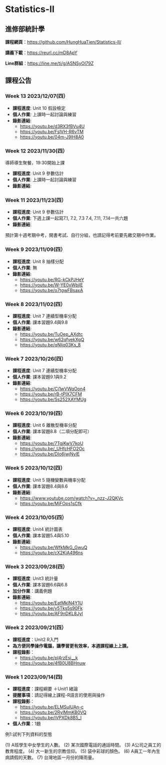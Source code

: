 # Statistics-II

## 進修部統計學

**課程網頁**：https://github.com/HungHuaTien/Statistics-II/

**講義下載**：https://reurl.cc/mD8ApY

**Line群組**：https://line.me/ti/g/ASNSyOl79Z 

## 課程公告


### Week 13 2023/12/07(四）

- **課程進度**: Unit 10 假設檢定
- **個人作業**: 上課時一起討論與練習
- **錄影連結**:
  - https://youtu.be/d3RX3fBVu4U
  - https://youtu.be/FslVH-R6vTM
  - https://youtu.be/04m-J9lH8A0

### Week 12 2023/11/30(四）

導師導生聚餐，19:30開始上課

- **課程進度**: Unit 9 參數估計
- **個人作業**: 上課時一起討論與練習
- **錄影連結**:



### Week 11 2023/11/23(四）

- **課程進度**: Unit 9 參數估計
- **個人作業**: 下週上課一起寫7.1, 7.2, 7.3 7.4, 7.11, 7.14一共六題
- **錄影連結**:

預計第十週考期中考，開書考試、自行分組，也請記得考前要先繳交期中作業。

### Week 9 2023/11/09(四）

- **課程進度**: Unit 8 抽樣分配
- **個人作業**: 無
- **錄影連結**:
  - https://youtu.be/RG-kCkPJHeY
  - https://youtu.be/W-YE0xWbjlE
  - https://youtu.be/o7tgwFBsaxA

### Week 8 2023/11/02(四）

- **課程進度**: Unit 7 連續型機率分配
- **個人作業**: 課本習題9.4與9.8
- **錄影連結**:
  - https://youtu.be/TuOep_AXdtc
  - https://youtu.be/w62qfyekXgQ
  - https://youtu.be/qNliq03Ks_8

### Week 7 2023/10/26(四）

- **課程進度**: Unit 7 連續型機率分配
- **個人作業**: 課本習題9.1與9.2
- **錄影連結**:
  - https://youtu.be/Cj1wVWqOon4
  - https://youtu.be/rB-tPIX7CFM
  - https://youtu.be/Ss252XAYMUg

### Week 6 2023/10/19(四）

- **課程進度**: Unit 6 離散型機率分配
- **個人作業**: 課本習題8.8（二項分配即可）
- **錄影連結**:
  - https://youtu.be/7TgjKwV7koU
  - https://youtu.be/_UHfcHFO2Oc
  - https://youtu.be/DIo6jwjNyIE


### Week 5 2023/10/12(四）

- **課程進度**: Unit 5 隨機變數與機率分配
- **個人作業**: 課本習題8.4與8.6
- **錄影連結**:
  - https://www.youtube.com/watch?v=_nzz-J2QKVc
  - https://youtu.be/MjFOps1sCfk


### Week 4 2023/10/05(四）

- **課程進度**: Unit4 統計圖表
- **個人作業**: 課本習題5.4與5.10
- **錄影連結**:
  - https://youtu.be/WfkMkG_GwuQ
  - https://youtu.be/cX2KiA496ns

### Week 3 2023/09/28(四）

- **課程進度**: Unit3 統計量
- **個人作業**: 課本習題6.6與6.8
- **加分作業**：講義例題
- **錄影連結**:
  - https://youtu.be/EatMklN4Y1U
  - https://youtu.be/y5Tks5s90Fk
  - https://youtu.be/AF9nDKL8JyI

### Week 2 2023/09/21(四）

- **課程進度**：Unit2 R入門
- **為方便同學操作電腦，讓學習更有效率，本週課程線上上課。**
- **課程錄影**：
  - https://youtu.be/pl4rzEsj__k
  - https://youtu.be/4fB0U8BHnuw

### Week 1 2023/09/14(四)

- **課程進度**：課程綱要 ＋Unit1 緒論
- **提醒事項**：請記得線上課程-R語言的使用與操作
- **課程錄影**：
  - https://youtu.be/ELMSuIUAn-c
  - https://youtu.be/2RyIMmKB0VQ
  - https://youtu.be/iVPXDk8B5_I
- **個人作業**：1題

例1:試判下列資料的型態

(1) A班學生中女學生的人數。
(2) 某次國際電話的通話時間。
(3) A公司之員工的教育程度。
(4) 大一新生的宗教信仰。
(5) 袋中彩球的顏色。
(6) A員工一年內生病請假的天數。
(7) 台灣地區一月份的降雨量。


